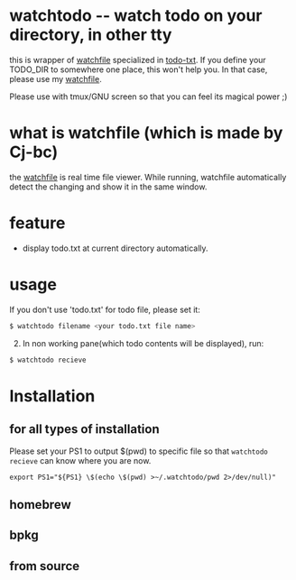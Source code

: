 # watchtodo -- watch todo on your directory, in other tty

this is wrapper of [watchfile](https://github.com/Cj-bc/watchfile) specialized in [todo-txt](https://github.com/todotxt/todo.txt).
If you define your TODO_DIR to somewhere one place, this won't help you.
In that case, please use my [watchfile](https://github.com/Cj-bc/watchfile).

Please use with tmux/GNU screen so that you can feel its magical power ;)

# what is watchfile (which is made by Cj-bc)

the [watchfile](https://github.com/Cj-bc/watchfile) is real time file viewer.
While running, watchfile automatically detect the changing and show it in the same window.


# feature

  * display todo.txt at current directory automatically.


# usage

If you don't use 'todo.txt' for todo file, please set it:

```bash
$ watchtodo filename <your todo.txt file name>
```

2. In non working pane(which todo contents will be displayed), run:

```bash
$ watchtodo recieve
```


# Installation

## for all types of installation

  Please set your PS1 to output $(pwd) to specific file so that `watchtodo recieve` can know where you are now.

  ```
  export PS1="${PS1} \$(echo \$(pwd) >~/.watchtodo/pwd 2>/dev/null)"
  ```

## homebrew

## bpkg

## from source
